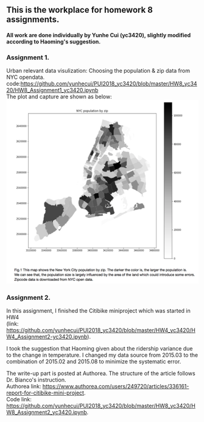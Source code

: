 ## This is the workplace for homework 8 assignments.
#### All work are done individually by Yunhe Cui (yc3420), slightly modified according to Haoming's suggestion.
### Assignment 1.  
Urban relevant data visulization: Choosing the population & zip data from NYC opendata.  
code:https://github.com/yunhecui/PUI2018_yc3420/blob/master/HW8_yc3420/HW8_Assignment1_yc3420.ipynb  
The plot and capture are shown as below:
![plot](yc3420_HW8-1.png)
  
### Assignment 2.  
In this assignment, I finished the Citibike miniproject which was started in HW4   
(link: https://github.com/yunhecui/PUI2018_yc3420/blob/master/HW4_yc3420/HW4_Assignment2-yc3420.ipynb).
  
I took the suggestion that Haoming given about the ridership variance due to the change in temperature. I changed my data source from 2015.03 to the combination of 2015.02 and 2015.08 to minimize the systematic error. 

The write-up part is posted at Authorea. The structure of the article follows Dr. Bianco's instruction.   
Authorea link: https://www.authorea.com/users/249720/articles/336161-report-for-citibike-mini-project.    
Code link: https://github.com/yunhecui/PUI2018_yc3420/blob/master/HW8_yc3420/HW8_Assignment2_yc3420.ipynb. 
